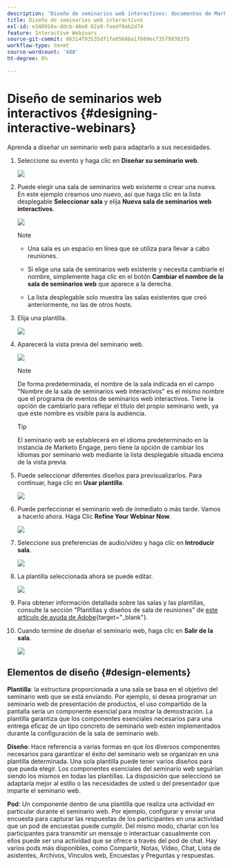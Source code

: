 ```yaml
---
description: 'Diseño de seminarios web interactivos: documentos de Marketo, documentación del producto'
title: Diseño de seminarios web interactivos
exl-id: e340910a-ddcb-46e8-82a9-faedf0ab2d74
feature: Interactive Webinars
source-git-commit: 86314f93535df1fe0568ba1f609ecf35799383fb
workflow-type: tm+mt
source-wordcount: '488'
ht-degree: 0%

---
```


# Diseño de seminarios web interactivos {#designing-interactive-webinars}

Aprenda a diseñar un seminario web para adaptarlo a sus necesidades.

1. Seleccione su evento y haga clic en **Diseñar su seminario web**.

   ![](assets/designing-interactive-webinars-1.png)

1. Puede elegir una sala de seminarios web existente o crear una nueva. En este ejemplo creamos uno nuevo, así que haga clic en la lista desplegable **Seleccionar sala** y elija **Nueva sala de seminarios web interactivos**.

   ![](assets/designing-interactive-webinars-2.png)

   >[!NOTE]
   >
   >* Una sala es un espacio en línea que se utiliza para llevar a cabo reuniones.
   >
   >* Si elige una sala de seminarios web existente y necesita cambiarle el nombre, simplemente haga clic en el botón **Cambiar el nombre de la sala de seminarios web** que aparece a la derecha.
   >
   >* La lista desplegable solo muestra las salas existentes que creó anteriormente, no las de otros hosts.

1. Elija una plantilla.

   ![](assets/designing-interactive-webinars-3.png)

1. Aparecerá la vista previa del seminario web.

   ![](assets/designing-interactive-webinars-4.png)

   >[!NOTE]
   >
   >De forma predeterminada, el nombre de la sala indicada en el campo &quot;Nombre de la sala de seminarios web interactivos&quot; es el mismo nombre que el programa de eventos de seminarios web interactivos. Tiene la opción de cambiarlo para reflejar el título del propio seminario web, ya que este nombre es visible para la audiencia.

   >[!TIP]
   >
   >El seminario web se establecerá en el idioma predeterminado en la instancia de Marketo Engage, pero tiene la opción de cambiar los idiomas por seminario web mediante la lista desplegable situada encima de la vista previa.

1. Puede seleccionar diferentes diseños para previsualizarlos. Para continuar, haga clic en **Usar plantilla**.

   ![](assets/designing-interactive-webinars-5.png)

1. Puede perfeccionar el seminario web de inmediato o más tarde. Vamos a hacerlo ahora. Haga Clic **Refine Your Webinar Now**.

   ![](assets/designing-interactive-webinars-6.png)

1. Seleccione sus preferencias de audio/vídeo y haga clic en **Introducir sala**.

   ![](assets/designing-interactive-webinars-7.png)

1. La plantilla seleccionada ahora se puede editar.

   ![](assets/designing-interactive-webinars-8.png)

1. Para obtener información detallada sobre las salas y las plantillas, consulte la sección &quot;Plantillas y diseños de sala de reuniones&quot; de [este artículo de ayuda de Adobe](https://helpx.adobe.com/in/adobe-connect/using/creating-arranging-meetings.html#creating_and_arranging_meetings){target="_blank"}.

1. Cuando termine de diseñar el seminario web, haga clic en **Salir de la sala**.

   ![](assets/designing-interactive-webinars-9.png)

## Elementos de diseño {#design-elements}

**Plantilla**: la estructura proporcionada a una sala se basa en el objetivo del seminario web que se está enviando. Por ejemplo, si desea programar un seminario web de presentación de productos, el uso compartido de la pantalla sería un componente esencial para mostrar la demostración. La plantilla garantiza que los componentes esenciales necesarios para una entrega eficaz de un tipo concreto de seminario web estén implementados durante la configuración de la sala de seminario web.

**Diseño**: Hace referencia a varias formas en que los diversos componentes necesarios para garantizar el éxito del seminario web se organizan en una plantilla determinada. Una sola plantilla puede tener varios diseños para que pueda elegir. Los componentes esenciales del seminario web seguirían siendo los mismos en todas las plantillas. La disposición que seleccionó se adaptaría mejor al estilo o las necesidades de usted o del presentador que imparte el seminario web.

**Pod**: Un componente dentro de una plantilla que realiza una actividad en particular durante el seminario web. Por ejemplo, configurar y enviar una encuesta para capturar las respuestas de los participantes en una actividad que un pod de encuestas puede cumplir. Del mismo modo, charlar con los participantes para transmitir un mensaje o interactuar casualmente con ellos puede ser una actividad que se ofrece a través del pod de chat. Hay varios pods más disponibles, como Compartir, Notas, Vídeo, Chat, Lista de asistentes, Archivos, Vínculos web, Encuestas y Preguntas y respuestas.
